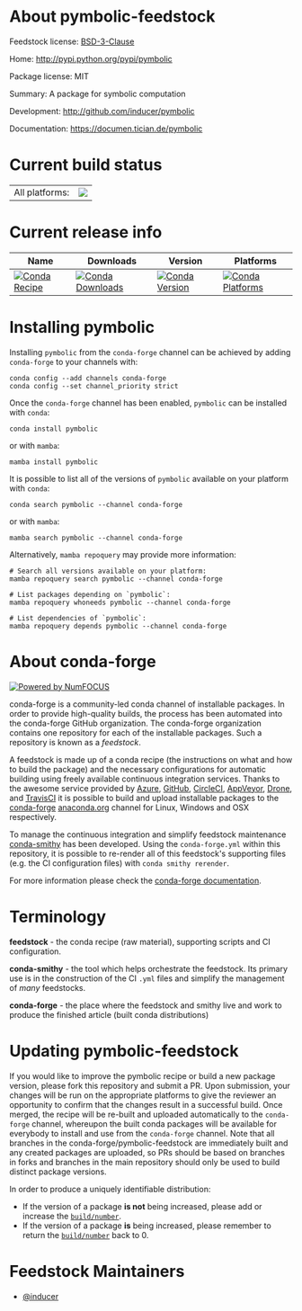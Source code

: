 About pymbolic-feedstock
========================

Feedstock license: [BSD-3-Clause](https://github.com/conda-forge/pymbolic-feedstock/blob/main/LICENSE.txt)

Home: http://pypi.python.org/pypi/pymbolic

Package license: MIT

Summary: A package for symbolic computation

Development: http://github.com/inducer/pymbolic

Documentation: https://documen.tician.de/pymbolic

Current build status
====================


<table><tr><td>All platforms:</td>
    <td>
      <a href="https://dev.azure.com/conda-forge/feedstock-builds/_build/latest?definitionId=4929&branchName=main">
        <img src="https://dev.azure.com/conda-forge/feedstock-builds/_apis/build/status/pymbolic-feedstock?branchName=main">
      </a>
    </td>
  </tr>
</table>

Current release info
====================

| Name | Downloads | Version | Platforms |
| --- | --- | --- | --- |
| [![Conda Recipe](https://img.shields.io/badge/recipe-pymbolic-green.svg)](https://anaconda.org/conda-forge/pymbolic) | [![Conda Downloads](https://img.shields.io/conda/dn/conda-forge/pymbolic.svg)](https://anaconda.org/conda-forge/pymbolic) | [![Conda Version](https://img.shields.io/conda/vn/conda-forge/pymbolic.svg)](https://anaconda.org/conda-forge/pymbolic) | [![Conda Platforms](https://img.shields.io/conda/pn/conda-forge/pymbolic.svg)](https://anaconda.org/conda-forge/pymbolic) |

Installing pymbolic
===================

Installing `pymbolic` from the `conda-forge` channel can be achieved by adding `conda-forge` to your channels with:

```
conda config --add channels conda-forge
conda config --set channel_priority strict
```

Once the `conda-forge` channel has been enabled, `pymbolic` can be installed with `conda`:

```
conda install pymbolic
```

or with `mamba`:

```
mamba install pymbolic
```

It is possible to list all of the versions of `pymbolic` available on your platform with `conda`:

```
conda search pymbolic --channel conda-forge
```

or with `mamba`:

```
mamba search pymbolic --channel conda-forge
```

Alternatively, `mamba repoquery` may provide more information:

```
# Search all versions available on your platform:
mamba repoquery search pymbolic --channel conda-forge

# List packages depending on `pymbolic`:
mamba repoquery whoneeds pymbolic --channel conda-forge

# List dependencies of `pymbolic`:
mamba repoquery depends pymbolic --channel conda-forge
```


About conda-forge
=================

[![Powered by
NumFOCUS](https://img.shields.io/badge/powered%20by-NumFOCUS-orange.svg?style=flat&colorA=E1523D&colorB=007D8A)](https://numfocus.org)

conda-forge is a community-led conda channel of installable packages.
In order to provide high-quality builds, the process has been automated into the
conda-forge GitHub organization. The conda-forge organization contains one repository
for each of the installable packages. Such a repository is known as a *feedstock*.

A feedstock is made up of a conda recipe (the instructions on what and how to build
the package) and the necessary configurations for automatic building using freely
available continuous integration services. Thanks to the awesome service provided by
[Azure](https://azure.microsoft.com/en-us/services/devops/), [GitHub](https://github.com/),
[CircleCI](https://circleci.com/), [AppVeyor](https://www.appveyor.com/),
[Drone](https://cloud.drone.io/welcome), and [TravisCI](https://travis-ci.com/)
it is possible to build and upload installable packages to the
[conda-forge](https://anaconda.org/conda-forge) [anaconda.org](https://anaconda.org/)
channel for Linux, Windows and OSX respectively.

To manage the continuous integration and simplify feedstock maintenance
[conda-smithy](https://github.com/conda-forge/conda-smithy) has been developed.
Using the ``conda-forge.yml`` within this repository, it is possible to re-render all of
this feedstock's supporting files (e.g. the CI configuration files) with ``conda smithy rerender``.

For more information please check the [conda-forge documentation](https://conda-forge.org/docs/).

Terminology
===========

**feedstock** - the conda recipe (raw material), supporting scripts and CI configuration.

**conda-smithy** - the tool which helps orchestrate the feedstock.
                   Its primary use is in the construction of the CI ``.yml`` files
                   and simplify the management of *many* feedstocks.

**conda-forge** - the place where the feedstock and smithy live and work to
                  produce the finished article (built conda distributions)


Updating pymbolic-feedstock
===========================

If you would like to improve the pymbolic recipe or build a new
package version, please fork this repository and submit a PR. Upon submission,
your changes will be run on the appropriate platforms to give the reviewer an
opportunity to confirm that the changes result in a successful build. Once
merged, the recipe will be re-built and uploaded automatically to the
`conda-forge` channel, whereupon the built conda packages will be available for
everybody to install and use from the `conda-forge` channel.
Note that all branches in the conda-forge/pymbolic-feedstock are
immediately built and any created packages are uploaded, so PRs should be based
on branches in forks and branches in the main repository should only be used to
build distinct package versions.

In order to produce a uniquely identifiable distribution:
 * If the version of a package **is not** being increased, please add or increase
   the [``build/number``](https://docs.conda.io/projects/conda-build/en/latest/resources/define-metadata.html#build-number-and-string).
 * If the version of a package **is** being increased, please remember to return
   the [``build/number``](https://docs.conda.io/projects/conda-build/en/latest/resources/define-metadata.html#build-number-and-string)
   back to 0.

Feedstock Maintainers
=====================

* [@inducer](https://github.com/inducer/)


